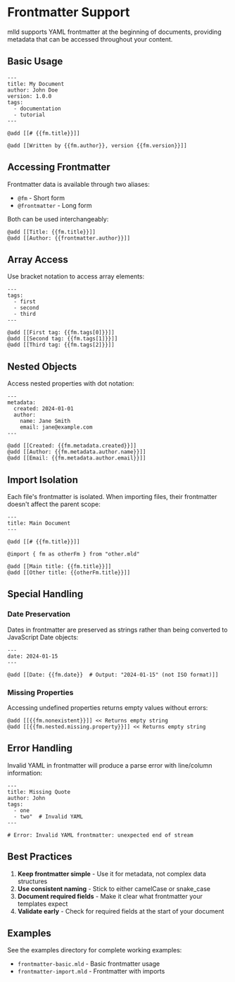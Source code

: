 # Frontmatter Support

mlld supports YAML frontmatter at the beginning of documents, providing metadata that can be accessed throughout your content.

## Basic Usage

```mlld
---
title: My Document
author: John Doe
version: 1.0.0
tags:
  - documentation
  - tutorial
---

@add [[# {{fm.title}}]]

@add [[Written by {{fm.author}}, version {{fm.version}}]]
```

## Accessing Frontmatter

Frontmatter data is available through two aliases:
- `@fm` - Short form
- `@frontmatter` - Long form

Both can be used interchangeably:

```mlld
@add [[Title: {{fm.title}}]]
@add [[Author: {{frontmatter.author}}]]
```

## Array Access

Use bracket notation to access array elements:

```mlld
---
tags:
  - first
  - second
  - third
---

@add [[First tag: {{fm.tags[0]}}]]
@add [[Second tag: {{fm.tags[1]}}]]
@add [[Third tag: {{fm.tags[2]}}]]
```

## Nested Objects

Access nested properties with dot notation:

```mlld
---
metadata:
  created: 2024-01-01
  author:
    name: Jane Smith
    email: jane@example.com
---

@add [[Created: {{fm.metadata.created}}]]
@add [[Author: {{fm.metadata.author.name}}]]
@add [[Email: {{fm.metadata.author.email}}]]
```

## Import Isolation

Each file's frontmatter is isolated. When importing files, their frontmatter doesn't affect the parent scope:

```mlld
---
title: Main Document
---

@add [[# {{fm.title}}]]

@import { fm as otherFm } from "other.mld"

@add [[Main title: {{fm.title}}]]
@add [[Other title: {{otherFm.title}}]]
```

## Special Handling

### Date Preservation
Dates in frontmatter are preserved as strings rather than being converted to JavaScript Date objects:

```mlld
---
date: 2024-01-15
---

@add [[Date: {{fm.date}}  # Output: "2024-01-15" (not ISO format)]]
```

### Missing Properties
Accessing undefined properties returns empty values without errors:

```mlld
@add [[{{fm.nonexistent}}]] << Returns empty string
@add [[{{fm.nested.missing.property}}]] << Returns empty string
```

## Error Handling

Invalid YAML in frontmatter will produce a parse error with line/column information:

```mlld
---
title: Missing Quote
author: John
tags:
  - one
  - two"  # Invalid YAML
---

# Error: Invalid YAML frontmatter: unexpected end of stream
```

## Best Practices

1. **Keep frontmatter simple** - Use it for metadata, not complex data structures
2. **Use consistent naming** - Stick to either camelCase or snake_case
3. **Document required fields** - Make it clear what frontmatter your templates expect
4. **Validate early** - Check for required fields at the start of your document

## Examples

See the examples directory for complete working examples:
- `frontmatter-basic.mld` - Basic frontmatter usage
- `frontmatter-import.mld` - Frontmatter with imports
